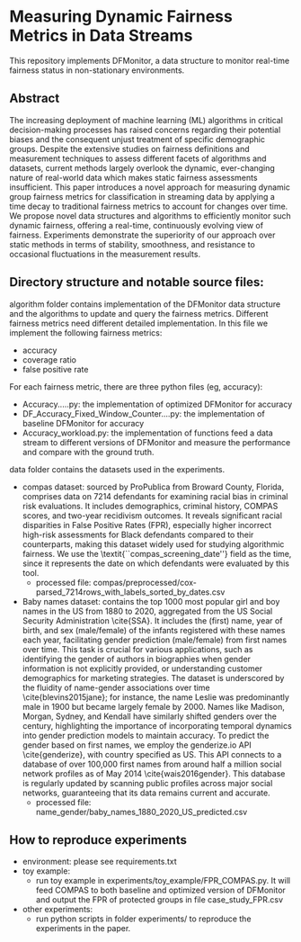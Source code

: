 # Measuring Dynamic Fairness Metrics in Data Streams

This repository implements DFMonitor, a data structure to monitor real-time fairness status in non-stationary environments.


## Abstract
The increasing deployment of machine learning (ML) algorithms in critical decision-making processes has raised concerns regarding their potential biases and the consequent unjust treatment of specific demographic groups. Despite the extensive studies on fairness definitions and measurement techniques to assess different facets of algorithms and datasets, current methods largely overlook the dynamic, ever-changing nature of real-world data which makes static fairness assessments insufficient. This paper introduces a novel approach for measuring dynamic group fairness metrics for classification in streaming data by applying a time decay to traditional fairness metrics to account for changes over time. We propose novel data structures and algorithms to efficiently monitor such dynamic fairness, offering a real-time, continuously evolving view of fairness. Experiments demonstrate the superiority of our approach over static methods in terms of stability, smoothness, and resistance to occasional fluctuations in the measurement results.





## Directory structure and notable source files:
algorithm folder contains implementation of the DFMonitor data structure and the algorithms to update and query the fairness metrics.
Different fairness metrics need different detailed implementation.
In this file we implement the following fairness metrics:
- accuracy
- coverage ratio
- false positive rate

For each fairness metric, there are three python files (eg, accuracy):
- Accuracy.....py: the implementation of optimized DFMonitor for accuracy
- DF_Accuracy_Fixed_Window_Counter....py: the implementation of baseline DFMonitor for accuracy
- Accuracy_workload.py: the implementation of functions feed a data stream to different versions of DFMonitor and measure the performance and compare with the ground truth.


data folder contains the datasets used in the experiments.
- compas dataset: sourced by ProPublica from Broward County, Florida, comprises data on 7214 defendants for examining racial bias in criminal risk evaluations. It includes demographics, criminal history, COMPAS scores, and two-year recidivism outcomes. It reveals significant racial disparities in False Positive Rates (FPR), especially higher incorrect high-risk assessments for Black defendants compared to their counterparts, making this dataset widely used for studying algorithmic fairness. 
    We use the \textit{``compas\_screening\_date''} field as the time, since it represents the date on which defendants were evaluated by this tool.
    - processed file: compas/preprocessed/cox-parsed_7214rows_with_labels_sorted_by_dates.csv
- Baby names dataset: contains the top 1000 most popular girl and boy names in the US from 1880 to 2020, aggregated from the US Social Security Administration \cite{SSA}. It includes the (first) name, year of birth, and sex (male/female) of the infants registered with these names each year, facilitating gender prediction (male/female) from first names over time.
This task is crucial for various applications, such as identifying the gender of authors in biographies when gender information is not explicitly provided, or understanding customer demographics for marketing strategies. 
    The dataset is underscored by the fluidity of name-gender associations over time \cite{blevins2015jane}; for instance, the name Leslie was predominantly male in 1900 but became largely female by 2000. Names like Madison, Morgan, Sydney, and Kendall have similarly shifted genders over the century, highlighting the importance of incorporating temporal dynamics into gender prediction models to maintain accuracy.
To predict the gender based on first names, we employ the genderize.io API \cite{genderize}, with country specified as US. This API connects to a database of over 100,000 first names from around half a million social network profiles as of May 2014 \cite{wais2016gender}. This database is regularly updated by scanning public profiles across major social networks, guaranteeing that its data remains current and accurate.  
    - processed file: name_gender/baby_names_1880_2020_US_predicted.csv


## How to reproduce experiments

- environment: please see requirements.txt
- toy example: 
    - run toy example in experiments/toy_example/FPR_COMPAS.py. It will feed COMPAS to both baseline and optimized version of DFMonitor and output the FPR of protected groups in file case_study_FPR.csv
- other experiments:
  - run python scripts in folder experiments/ to reproduce the experiments in the paper.




